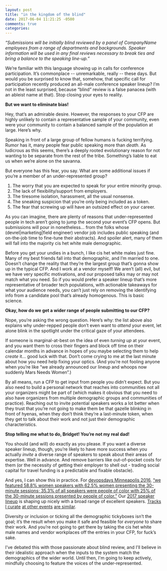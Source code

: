 ```yaml
---
layout: post
title: "in the kingdom of the blind"
date: 2017-06-04 11:21:25 -0500
comments: true
categories: 
---
```


_“Submissions will be initially blind reviewed by a panel of CompanyName employees from a range of departments and backgrounds. Speaker information will be used in any final reviews necessary to break ties and bring a balance to the speaking line-up.”_

We’re familiar with this language showing up in calls for conference participation. It’s commonplace -- unremarkable, really -- these days. But would you be surprised to know that, somehow, that specific call for participation recently produced an all-male conference speaker lineup? I’m not in the least surprised, because “blind” review is a false panacea (with an ableist name at that). Stop closing your eyes to reality.

<!-- more -->
**But we want to eliminate bias!**

Hey, that’s an admirable desire. However, the responses to your CFP are highly unlikely to contain a representative sample of your community, even were your community to contain a balanced sample of the population at large. Here’s why.

Speaking in front of a large group of fellow humans is fucking terrifying. Rumor has it, many people fear public speaking more than _death_. As ludicrous as this seems, there’s a deeply rooted evolutionary reason for not wanting to be separate from the rest of the tribe. Something’s liable to eat us when we’re alone on the savanna.

But everyone has this fear, you say. What are some additional issues if you’re a member of an under-represented group?

1. The worry that you are expected to speak for your entire minority group.
1. The lack of flexibility/support from employers.
1. The tiresome isolation, harassment, all the usual nonsense.
1. The sneaking suspicion that you’re only being included as a token.
1. The fear that screwing up will have an outsized effect on your career.

As you can imagine, there are plenty of reasons that under-represented people in tech aren’t going to jump the second your event’s CFP opens. But submissions will pour in nonetheless… from the folks whose (devrel|marketing|field engineer) vendor job includes public speaking (and on-the-job time to fine-tune their abstracts). And spoiler alert, many of them will fall into the majority cis het white male demographic.

Before you get your undies in a bunch, I like cis het white males just fine. Many of my best friends fall into that demographic, and I’m married to one. Doesn’t change the reality that they’re the largest group that’s gonna show up in the typical CFP. And I work at a vendor myself! We aren’t (all) evil, but we have very specific motivations, and our proposed talks may or may not match what you need. So if you would prefer a speaker lineup that’s more representative of broader tech populations, with actionable takeaways for what your audience needs, you can’t just rely on removing the identifying info from a candidate pool that’s already homogenous. This is basic science.

**Okay, how do we get a wider range of people submitting to our CFP?**

Nope, you’re asking the wrong question. Here’s why: the list above also explains why under-repped people don’t even want to _attend_ your event, let alone blink in the spotlight under the critical gaze of your attendees. 

If someone is marginal-at-best on the idea of even _turning up_ at your event, and you want them to cross their fingers and block off time on their calendar months in advance in hopes of you maybe selecting them to help _create_ it… good luck with that. Don’t come crying to me at the last minute about how you need help fixing your optics. (And you’re not fooling anyone when you’re like “we already announced our lineup and whoops now suddenly Mars Needs Women”.)

By all means, run a CFP to get input from people you didn’t expect. But you also need to build a personal network that reaches into communities not all your organizers might be part of (which makes it obvious that you need to also have organizers from multiple demographic groups and communities of practice). Reaching out to invite potential speakers works a lot better when they trust that you’re not going to make them be that gazelle blinking in front of hyenas, when they don’t think they’re a last-minute token, when they get to talk about their work and not just their demographic characteristics.

**Stop telling me what to do, Bridget! You’re not my real dad!**

You should (and will) do exactly as you please. If you want a diverse speaker lineup, though, you’re likely to have more success when you actually _invite_ a diverse range of speakers to speak about their areas of expertise. Well in advance. And remove barriers like out-of-pocket costs for them (or the necessity of getting their employer to shell out - trading social capital for travel funding is a predictable and fixable obstacle). 

And yes, I can show this in practice. For [devopsdays Minneapolis 2016](https://www.devopsdays.org/events/2016-minneapolis/speakers/), [“we featured 58.8% women speakers with 62.5% women presenting the 30-minute sessions; 35.3% of all speakers were people of color with 25% of the 30-minute sessions presented by people of color.”](https://www.devopsdays.org/blog/2016/08/08/minneapolis-2016-in-review/) Our [2017 speaker lineup](https://www.devopsdays.org/events/2017-minneapolis/speakers/) is shaping up nicely with a broad range of excellent speakers. [Tracks I curate](https://gotochgo.com/2017/tracks/43) [at other events](https://gotochgo.com/2017/tracks/10) [are similar](https://conferences.oreilly.com/velocity/vl-ca/public/schedule/topic/2297).

Diversity or inclusion or ticking all the demographic tickyboxes isn’t the goal; it’s the result when you make it safe and feasible for _everyone_ to share their work. And you’re not going to get there by taking the cis het white male names and vendor workplaces off the entries in your CFP, for fuck’s sake.

I've debated this with those passionate about blind review, and I'll believe in their idealistic approach when the inputs to the system match the demographics of the wider world. Until then, I'm going to keep actively, mindfully choosing to feature the voices of the under-represented.
